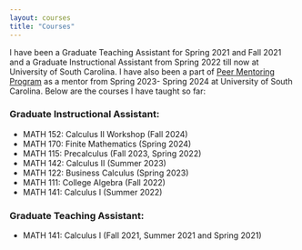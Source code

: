 ```yaml
---
layout: courses
title: "Courses"
---
```

I have been a Graduate Teaching Assistant for Spring 2021 and Fall 2021 and a Graduate Instructional Assistant from Spring 2022 till now at University of South Carolina. I have also been a part of [Peer Mentoring Program](https://sc.edu/study/colleges_schools/artsandsciences/mathematics/beyond_classroom/pmp/) as a mentor from Spring 2023- Spring 2024 at University of South Carolina. Below are the courses I have taught so far:
### Graduate Instructional Assistant:
* MATH 152: Calculus II Workshop (Fall 2024)
* MATH 170: Finite Mathematics   (Spring 2024)
* MATH 115: Precalculus  (Fall 2023, Spring 2022)
* MATH 142: Calculus II (Summer 2023)
* MATH 122: Business Calculus (Spring 2023)
* MATH 111: College Algebra (Fall 2022)
* MATH 141: Calculus I (Summer 2022)
### Graduate Teaching Assistant:
* MATH 141: Calculus I (Fall 2021, Summer 2021 and Spring 2021)
